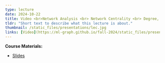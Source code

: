 ```yaml
---
type: lecture
date: 2024-10-22
title: Video <br>Network Analysis <br> Network Centrality <br> Degree, Closeness, Betweenness, Katz
tldr: "Short text to describe what this lecture is about."
thumbnail: /static_files/presentations/lec.jpg
links: [Video](https://ml-graph.github.io/fall-2024/static_files/presentations/videos/lecture7-Network-Property-1.mp4)
---
```

**Course Materials:**
- [Slides](https://ml-graph.github.io/fall-2024/static_files/presentations/slides/lecture7-Network-Property-1.pdf)
